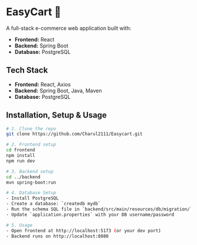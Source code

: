 # EasyCart 🛒

A full-stack e-commerce web application built with:

- **Frontend:** React
- **Backend:** Spring Boot
- **Database:** PostgreSQL

## **Tech Stack**
- **Frontend:** React, Axios
- **Backend:** Spring Boot, Java, Maven
- **Database:** PostgreSQL

## **Installation, Setup & Usage**
```bash
# 1. Clone the repo
git clone https://github.com/Charul2111/Easycart.git

# 2. Frontend setup
cd frontend
npm install
npm run dev

# 3. Backend setup
cd ../backend
mvn spring-boot:run

# 4. Database Setup
- Install PostgreSQL
- Create a database: `createdb mydb`
- Run the schema SQL file in `backend/src/main/resources/db/migration/` (or wherever your SQL is)
- Update `application.properties` with your DB username/password

# 5. Usage
- Open frontend at http://localhost:5173 (or your dev port)
- Backend runs on http://localhost:8080
